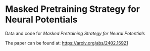 # Masked Pretraining Strategy for Neural Potentials
Data and code for *Masked Pretraining Strategy for Neural Potentials*

The paper can be found at: https://arxiv.org/abs/2402.15921

